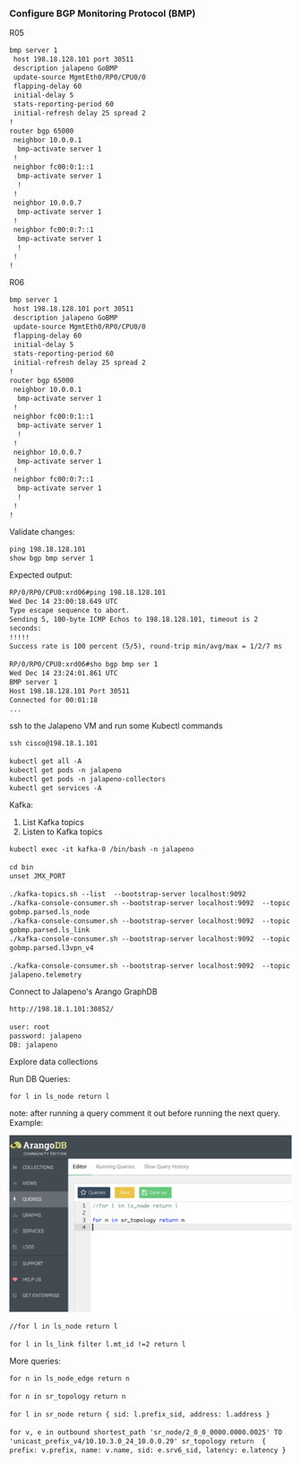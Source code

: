 ### Configure BGP Monitoring Protocol (BMP)

R05
```
bmp server 1
 host 198.18.128.101 port 30511
 description jalapeno GoBMP  
 update-source MgmtEth0/RP0/CPU0/0
 flapping-delay 60
 initial-delay 5
 stats-reporting-period 60
 initial-refresh delay 25 spread 2
!
router bgp 65000
 neighbor 10.0.0.1
  bmp-activate server 1
 !
 neighbor fc00:0:1::1
  bmp-activate server 1
  !
 !
 neighbor 10.0.0.7
  bmp-activate server 1
 !
 neighbor fc00:0:7::1
  bmp-activate server 1
  !
 !
! 

```

R06
```
bmp server 1
 host 198.18.128.101 port 30511
 description jalapeno GoBMP  
 update-source MgmtEth0/RP0/CPU0/0
 flapping-delay 60
 initial-delay 5
 stats-reporting-period 60
 initial-refresh delay 25 spread 2
!
router bgp 65000
 neighbor 10.0.0.1
  bmp-activate server 1
 !
 neighbor fc00:0:1::1
  bmp-activate server 1
  !
 !
 neighbor 10.0.0.7
  bmp-activate server 1
 !
 neighbor fc00:0:7::1
  bmp-activate server 1
  !
 !
! 

```

Validate changes:
```
ping 198.18.128.101
show bgp bmp server 1
```

Expected output:
```
RP/0/RP0/CPU0:xrd06#ping 198.18.128.101
Wed Dec 14 23:00:18.649 UTC
Type escape sequence to abort.
Sending 5, 100-byte ICMP Echos to 198.18.128.101, timeout is 2 seconds:
!!!!!
Success rate is 100 percent (5/5), round-trip min/avg/max = 1/2/7 ms

RP/0/RP0/CPU0:xrd06#sho bgp bmp ser 1  
Wed Dec 14 23:24:01.861 UTC
BMP server 1
Host 198.18.128.101 Port 30511
Connected for 00:01:18
...
```
ssh to the Jalapeno VM and run some Kubectl commands
```
ssh cisco@198.18.1.101

kubectl get all -A
kubectl get pods -n jalapeno
kubectl get pods -n jalapeno-collectors
kubectl get services -A

```
Kafka:
1. List Kafka topics
2. Listen to Kafka topics
```
kubectl exec -it kafka-0 /bin/bash -n jalapeno

cd bin
unset JMX_PORT

./kafka-topics.sh --list  --bootstrap-server localhost:9092
./kafka-console-consumer.sh --bootstrap-server localhost:9092  --topic gobmp.parsed.ls_node
./kafka-console-consumer.sh --bootstrap-server localhost:9092  --topic gobmp.parsed.ls_link
./kafka-console-consumer.sh --bootstrap-server localhost:9092  --topic gobmp.parsed.l3vpn_v4

./kafka-console-consumer.sh --bootstrap-server localhost:9092  --topic jalapeno.telemetry

```


Connect to Jalapeno's Arango GraphDB
```
http://198.18.1.101:30852/

user: root
password: jalapeno
DB: jalapeno

```
Explore data collections

Run DB Queries:
```
for l in ls_node return l
```
note: after running a query comment it out before running the next query. Example:

<img src="arango-query.png" width="700">

```
//for l in ls_node return l

for l in ls_link filter l.mt_id !=2 return l
```
More queries:
```
for n in ls_node_edge return n

for n in sr_topology return n

for l in sr_node return { sid: l.prefix_sid, address: l.address }

for v, e in outbound shortest_path 'sr_node/2_0_0_0000.0000.0025' TO 'unicast_prefix_v4/10.10.3.0_24_10.0.0.29' sr_topology return  { prefix: v.prefix, name: v.name, sid: e.srv6_sid, latency: e.latency }

```